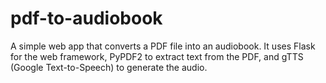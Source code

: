 # pdf-to-audiobook
A simple web app that converts a PDF file into an audiobook. It uses Flask for the web framework, PyPDF2 to extract text from the PDF, and gTTS (Google Text-to-Speech) to generate the audio.

